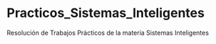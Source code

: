 # Practicos_Sistemas_Inteligentes
Resolución de Trabajos Prácticos de la materia Sistemas Inteligentes
